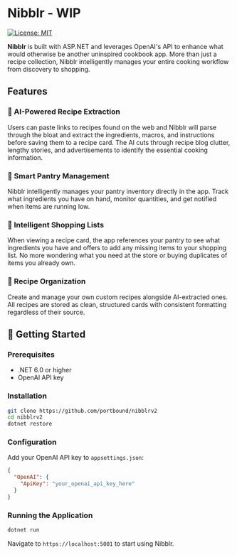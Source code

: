 # Nibblr - WIP
[![License: MIT](https://img.shields.io/badge/License-MIT-blue.svg)](LICENSE)

**Nibblr** is built with ASP.NET and leverages OpenAI's API to enhance what would otherwise be another uninspired cookbook app. More than just a recipe collection, Nibblr intelligently manages your entire cooking workflow from discovery to shopping.

## Features

### 🤖 AI-Powered Recipe Extraction
Users can paste links to recipes found on the web and Nibblr will parse through the bloat and extract the ingredients, macros, and instructions before saving them to a recipe card. The AI cuts through recipe blog clutter, lengthy stories, and advertisements to identify the essential cooking information.

### 🥘 Smart Pantry Management
Nibblr intelligently manages your pantry inventory directly in the app. Track what ingredients you have on hand, monitor quantities, and get notified when items are running low.

### 🛒 Intelligent Shopping Lists
When viewing a recipe card, the app references your pantry to see what ingredients you have and offers to add any missing items to your shopping list. No more wondering what you need at the store or buying duplicates of items you already own.

### 📇 Recipe Organization
Create and manage your own custom recipes alongside AI-extracted ones. All recipes are stored as clean, structured cards with consistent formatting regardless of their source.

## 🚀 Getting Started

### Prerequisites

- .NET 6.0 or higher
- OpenAI API key

### Installation

```bash
git clone https://github.com/portbound/nibblrv2
cd nibblrv2
dotnet restore
```

### Configuration

Add your OpenAI API key to `appsettings.json`:

```json
{
  "OpenAI": {
    "ApiKey": "your_openai_api_key_here"
  }
}
```

### Running the Application

```bash
dotnet run
```

Navigate to `https://localhost:5001` to start using Nibblr.
